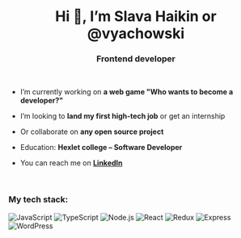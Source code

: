 <h1 align="center">Hi 👋, I’m Slava Haikin or @vyachowski
<h3 align="center">Frontend developer</h3>
<br />

- I’m currently working on **a web game "Who wants to become a developer?"**

- I’m looking to **land my first high-tech job** or get an internship
- Or collaborate on **any open source project**
- Education: **Hexlet college – Software Developer**
- You can reach me on **[LinkedIn](https://www.linkedin.com/in/vyachowski/)**

<br />
<h3 align="left">My tech stack:</h3>
<p align="left"> 
  <img alt="JavaScript" src="https://img.shields.io/badge/javascript-%23323330.svg?style=for-the-badge&logo=javascript&logoColor=%23F7DF1E">
  <img alt="TypeScript" src="https://img.shields.io/badge/typescript-%23007ACC.svg?style=for-the-badge&logo=typescript&logoColor=white">
  <img alt="Node.js" src="https://img.shields.io/badge/node.js-6DA55F?style=for-the-badge&logo=node.js&logoColor=white">
  <img alt="React" src="https://img.shields.io/badge/react-%2320232a.svg?style=for-the-badge&logo=react&logoColor=%2361DAFB">
  <img alt="Redux" src="https://img.shields.io/badge/redux-%23593d88.svg?style=for-the-badge&logo=redux&logoColor=white">
  <img alt="Express" src="https://img.shields.io/badge/express.js-%23404d59.svg?style=for-the-badge&logo=express&logoColor=%2361DAFB">
  <img alt="WordPress" src="https://img.shields.io/badge/WordPress-%23117AC9.svg?style=for-the-badge&logo=WordPress&logoColor=white">
</p>

<!---
Vyachowski/Vyachowski is a ✨ special ✨ repository because its `README.md` (this file) appears on your GitHub profile.
You can click the Preview link to take a look at your changes.
--->
